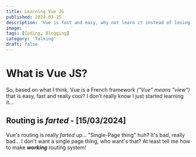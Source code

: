 ```yaml
---
title: Learning Vue JS
published: 2024-03-15
description: 'Vue is fast and easy, why not learn it instead of losing time choosing another framework?'
image: ''
tags: [Coding, Blogging]
category: 'Talking'
draft: false 
---
```


# What is Vue JS?
So, based on what I think, Vue is a French framework *("Vue" means "view")* that is easy, fast and really cool?
I don't really know I just started learning it...

## Routing is *farted* - [15/03/2024]
Vue's routing is really *farted* up... "Single-Page thing" huh? It's bad, really bad... I don't want a single page thing, who want's that? 
At least tell me how to make ***working*** routing system!
